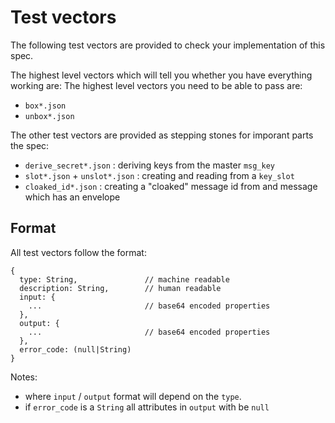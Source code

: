 # Test vectors

The following test vectors are provided to check your implementation of this spec.

The highest level vectors which will tell you whether you have everything working are:
The highest level vectors you need to be able to pass are:
- `box*.json`
- `unbox*.json`

The other test vectors are provided as stepping stones for imporant parts the spec:
- `derive_secret*.json` : deriving keys from the master `msg_key`
- `slot*.json` + `unslot*.json` : creating and reading from a `key_slot`
- `cloaked_id*.json` : creating a "cloaked" message id from and message which has an envelope

## Format

All test vectors follow the format:

```
{
  type: String,               // machine readable
  description: String,        // human readable
  input: {
    ...                       // base64 encoded properties
  },
  output: {
    ...                       // base64 encoded properties
  },
  error_code: (null|String)
}
```

Notes:
- where `input` / `output` format will depend on the `type`.
- if `error_code` is a `String` all attributes in `output` with be `null`
